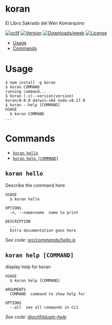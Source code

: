 koran
=====

El Libro Sakrado del Wen Komarquino

[![oclif](https://img.shields.io/badge/cli-oclif-brightgreen.svg)](https://oclif.io)
[![Version](https://img.shields.io/npm/v/koran.svg)](https://npmjs.org/package/koran)
[![Downloads/week](https://img.shields.io/npm/dw/koran.svg)](https://npmjs.org/package/koran)
[![License](https://img.shields.io/npm/l/koran.svg)](https://github.com/OTROS/koran/blob/master/package.json)

<!-- toc -->
* [Usage](#usage)
* [Commands](#commands)
<!-- tocstop -->
# Usage
<!-- usage -->
```sh-session
$ npm install -g koran
$ koran COMMAND
running command...
$ koran (-v|--version|version)
koran/0.0.0 darwin-x64 node-v8.17.0
$ koran --help [COMMAND]
USAGE
  $ koran COMMAND
...
```
<!-- usagestop -->
# Commands
<!-- commands -->
* [`koran hello`](#koran-hello)
* [`koran help [COMMAND]`](#koran-help-command)

## `koran hello`

Describe the command here

```
USAGE
  $ koran hello

OPTIONS
  -n, --name=name  name to print

DESCRIPTION
  ...
  Extra documentation goes here
```

_See code: [src/commands/hello.js](https://github.com/OTROS/koran/blob/v0.0.0/src/commands/hello.js)_

## `koran help [COMMAND]`

display help for koran

```
USAGE
  $ koran help [COMMAND]

ARGUMENTS
  COMMAND  command to show help for

OPTIONS
  --all  see all commands in CLI
```

_See code: [@oclif/plugin-help](https://github.com/oclif/plugin-help/blob/v3.2.0/src/commands/help.ts)_
<!-- commandsstop -->
